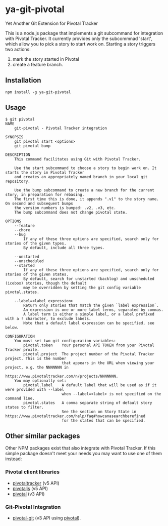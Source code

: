 # ya-git-pivotal

Yet Another Git Extension for Pivotal Tracker

This is a node.js package that implements a git subcommand for integration with Pivotal Tracker.
It currently provides only the subcommnad 'start', which allow you to pick a story to start work on.
Starting a story triggers two actions:

1. mark the story started in Pivotal
2. create a feature branch.

## Installation

```
npm install -g ya-git-pivotal
```

## Usage

```
$ git pivotal
NAME
	git-pivotal - Pivotal Tracker integration

SYNOPSIS
	git pivotal start <options>
	git pivotal bump

DESCRIPTION
	This command facilitates using Git with Pivotal Tracker.

	Use the start subcommand to choose a story to begin work on. It starts the story in Pivotal Tracker
	and creates an appropriately named branch in your local git repository.

	Use the bump subcommand to create a new branch for the current story, in preparation for rebasing.
	The first time this is done, it appends ".v1" to the story name. On second and subsequent bumps
	the version numbers is bumped: .v2, .v3, etc.
	The bump subcommand does not change pivotal state.

OPTIONS
	--feature
	--chore
	--bug
	    If any of these three options are specified, search only for stories of the given types.
	    By default, include all three types.

	--unstarted
	--unscheduled
	--started
	    If any of these three options are specified, search only for stories of the given states.
	    By default, search for unstarted (backlog) and unscheduled (icebox) stories, though the default
	    may be overridden by setting the git config variable pivotal.states.

	--label=<label expression>
	    Return only stories that match the given `label expression`.
	    An expression is one or more label terms, separated by commas.
	    A label term is either a simple label, or a label prefixed with a ! character, to exclude labels.
	    Note that a default label expression can be specified, see below.

CONFIGURATION
	You must set two git configuration variables:
	    pivotal.token    Your personal API TOKEN from your Pivotal Tracker proile.
	    pivotal.project  The project number of the Pivotal Tracker project. This is the number
	                     that appears in the URL when viewing your project, e.g. the NNNNNNN in
	                     https://www.pivotaltracker.com/n/projects/NNNNNNN.
	You may optionally set:
	    pivotal.label    A default label that will be used as if it were provided with --label
	                     when --label=<label> is not specified on the command line.
	    pivotal.states   A comma separate string of default story states to filter.
	                     See the section on Story State in https://www.pivotaltracker.com/help/faq#howcanasearchberefined
	                     for the states that can be specified.
```

## Other similar packages

Other NPM packages exist that also integrate with Pivotal Tracker. If this simple package doesn't meet your needs you may
want to use one of them instead:

### Pivotal client libraries

* [pivotaltracker][]  (v5 API)
* [pivotaljs][] (v5 API)
* [pivotal][] (v3 API)

### Git-Pivotal Integration

* [pivotal-git][] (v3 API using [pivotal][]).


[pivotaltracker]: https://www.npmjs.org/package/pivotaltracker
[pivotaljs]: https://www.npmjs.org/package/pivotaljs
[pivotal]: https://www.npmjs.org/package/pivotal
[pivotal-git]: https://www.npmjs.org/package/pivotal-git
